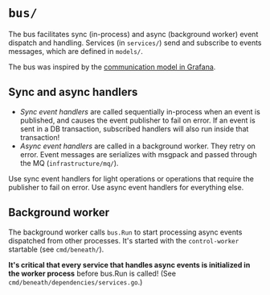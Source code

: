 # `bus/`

The bus facilitates sync (in-process) and async (background worker) event dispatch and handling. Services (in `services/`) send and subscribe to events messages, which are defined in `models/`.

The bus was inspired by the [communication model in Grafana](https://github.com/grafana/grafana/blob/master/contribute/architecture/communication.md).

## Sync and async handlers

- *Sync event handlers* are called sequentially in-process when an event is published, and causes the event publisher to fail on error. If an event is sent in a DB transaction, subscribed handlers will also run inside that transaction!
- *Async event handlers* are called in a background worker. They retry on error. Event messages are serializes with msgpack and passed through the MQ (`infrastructure/mq/`).

Use sync event handlers for light operations or operations that require the publisher to fail on error. Use async event handlers for everything else.

## Background worker

The background worker calls `bus.Run` to start processing async events dispatched from other processes. It's started with the `control-worker` startable (see `cmd/beneath/`).

**It's critical that every service that handles async events is initialized in the worker process** before bus.Run is called! (See `cmd/beneath/dependencies/services.go`.)
